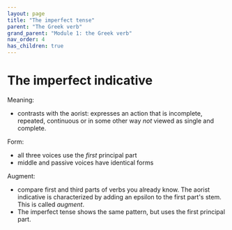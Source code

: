 ```yaml
---
layout: page
title: "The imperfect tense"
parent: "The Greek verb"
grand_parent: "Module 1: the Greek verb"
nav_order: 4
has_children: true
---
```


# The imperfect indicative

Meaning:

- contrasts with the aorist: expresses an action that is incomplete, repeated, continuous or in some other way *not* viewed as single and complete.

Form:

- all three voices use the *first* principal part
- middle and passive voices have identical forms

Augment:

- compare first and third parts of verbs you already know.  The aorist indicative is characterized by adding an epsilon to the first part's stem.  This is called *augment*.  
- The imperfect tense shows the same pattern, but uses the first principal part.


